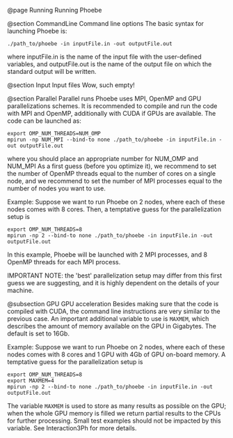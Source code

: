 @page Running Running Phoebe

@section CommandLine Command line options
The basic syntax for launching Phoebe is:
~~~~~~~~~~~~~{.c}
./path_to/phoebe -in inputFile.in -out outputFile.out
~~~~~~~~~~~~~
where inputFile.in is the name of the input file with the user-defined variables, and outputFile.out is the name of the output file on which the standard output will be written.


@section Input Input files
Wow, such empty!


@section Parallel Parallel runs
Phoebe uses MPI, OpenMP and GPU parallelizations schemes.
It is recommended to compile and run the code with MPI and OpenMP, additionally with CUDA if GPUs are available.
The code can be launched as:
~~~~~~~~~~~~~{.c}
export OMP_NUM_THREADS=NUM_OMP
mpirun -np NUM_MPI --bind-to none ./path_to/phoebe -in inputFile.in -out outputFile.out
~~~~~~~~~~~~~
where you should place an appropriate number for NUM_OMP and NUM_MPI
As a first guess (before you optimize it), we recommend to set the number of OpenMP threads equal to the number of cores on a single node, and we recommend to set the number of MPI processes equal to the number of nodes you want to use.

Example:
Suppose we want to run Phoebe on 2 nodes, where each of these nodes comes with 8 cores.
Then, a temptative guess for the parallelization setup is
~~~~~~~~~~~~~{.c}
export OMP_NUM_THREADS=8
mpirun -np 2 --bind-to none ./path_to/phoebe -in inputFile.in -out outputFile.out
~~~~~~~~~~~~~
In this example, Phoebe will be launched with 2 MPI processes, and 8 OpenMP threads for each MPI process.

IMPORTANT NOTE: the 'best' parallelization setup may differ from this first guess we are suggesting, and it is highly dependent on the details of your machine.


@subsection GPU GPU acceleration
Besides making sure that the code is compiled with CUDA, the command line instructions are very similar to the previous case.
An important additional variable to use is `MAXMEM`, which describes the amount of memory available on the GPU in Gigabytes.
The default is set to 16Gb.

Example: 
Suppose we want to run Phoebe on 2 nodes, where each of these nodes comes with 8 cores and 1 GPU with 4Gb of GPU on-board memory.
A temptative guess for the parallelization setup is
~~~~~~~~~~~~~{.c}
export OMP_NUM_THREADS=8
export MAXMEM=4
mpirun -np 2 --bind-to none ./path_to/phoebe -in inputFile.in -out outputFile.out
~~~~~~~~~~~~~

The variable `MAXMEM` is used to store as many results as possible on the GPU; when the whole GPU memory is filled we return partial results to the CPUs for further processing.
Small test examples should not be impacted by this variable.
See Interaction3Ph for more details.
